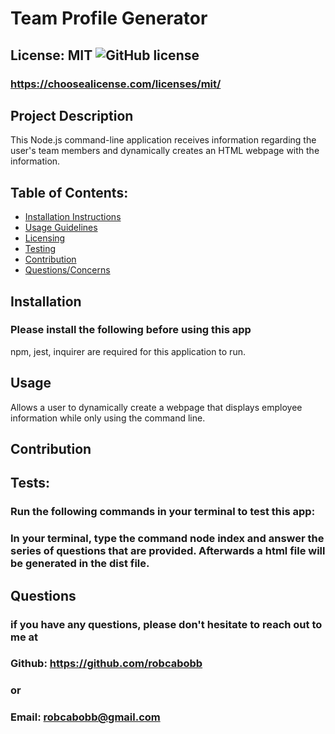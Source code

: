 
# Team Profile Generator

## License: MIT  ![GitHub license](https://img.shields.io/github/license/Naereen/StrapDown.js.svg)
### https://choosealicense.com/licenses/mit/

## Project Description
This Node.js command-line application receives information regarding the user's team members and dynamically creates an HTML webpage with the information.

## Table of Contents:
- [Installation Instructions](#installation)
- [Usage Guidelines](#usage)
- [Licensing](#license)
- [Testing](#tests)
- [Contribution](#contribution)
- [Questions/Concerns](#questions)

## Installation
### Please install the following before using this app
npm, jest, inquirer are required for this application to run.

## Usage
Allows a user to dynamically create a webpage that displays employee information while only using the command line.

## Contribution


## Tests:
### Run the following commands in your terminal to test this app:
### In your terminal, type the command node index and answer the series of questions that are provided. Afterwards a html file will be generated in the dist file.

## Questions
### if you have any questions, please don't hesitate to reach out to me at
### Github: https://github.com/robcabobb
### or
### Email: robcabobb@gmail.com
